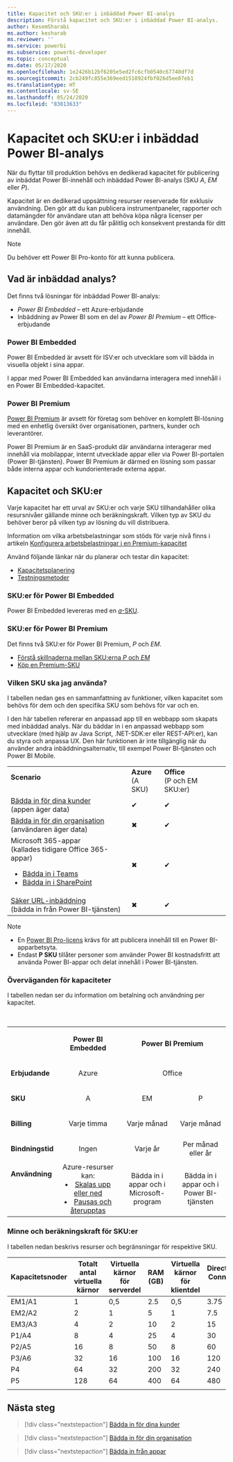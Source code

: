 ```yaml
---
title: Kapacitet och SKU:er i inbäddad Power BI-analys
description: Förstå kapacitet och SKU:er i inbäddad Power BI-analys.
author: KesemSharabi
ms.author: kesharab
ms.reviewer: ''
ms.service: powerbi
ms.subservice: powerbi-developer
ms.topic: conceptual
ms.date: 05/17/2020
ms.openlocfilehash: 1e2426b12bf6205e5ed2fc6cfb0540c67740df7d
ms.sourcegitcommit: 2cb249fc855e369eed1518924fbf026d5ee07eb1
ms.translationtype: HT
ms.contentlocale: sv-SE
ms.lasthandoff: 05/24/2020
ms.locfileid: "83813633"
---
```

# <a name="capacity-and-skus-in-power-bi-embedded-analytics"></a>Kapacitet och SKU:er i inbäddad Power BI-analys

När du flyttar till produktion behövs en dedikerad kapacitet för publicering av inbäddat Power BI-innehåll och inbäddad Power BI-analys (SKU *A*, *EM* eller *P*).

Kapacitet är en dedikerad uppsättning resurser reserverade för exklusiv användning. Den gör att du kan publicera instrumentpaneler, rapporter och datamängder för användare utan att behöva köpa några licenser per användare. Den gör även att du får pålitlig och konsekvent prestanda för ditt innehåll.

>[!NOTE]
>Du behöver ett Power BI Pro-konto för att kunna publicera.

## <a name="what-is-embedded-analytics"></a>Vad är inbäddad analys?

Det finns två lösningar för inbäddad Power BI-analys:
* *Power BI Embedded* – ett Azure-erbjudande
* Inbäddning av Power BI som en del av *Power BI Premium* – ett Office-erbjudande

### <a name="power-bi-embedded"></a>Power BI Embedded

Power BI Embedded är avsett för ISV:er och utvecklare som vill bädda in visuella objekt i sina appar.

I appar med Power BI Embedded kan användarna interagera med innehåll i en Power BI Embedded-kapacitet.

### <a name="power-bi-premium"></a>Power BI Premium

[Power BI Premium](../../admin/service-premium-what-is.md) är avsett för företag som behöver en komplett BI-lösning med en enhetlig översikt över organisationen, partners, kunder och leverantörer.

Power BI Premium är en SaaS-produkt där användarna interagerar med innehåll via mobilappar, internt utvecklade appar eller via Power BI-portalen (Power BI-tjänsten). Power BI Premium är därmed en lösning som passar både interna appar och kundorienterade externa appar.

## <a name="capacity-and-skus"></a>Kapacitet och SKU:er

Varje kapacitet har ett urval av SKU:er och varje SKU tillhandahåller olika resursnivåer gällande minne och beräkningskraft. Vilken typ av SKU du behöver beror på vilken typ av lösning du vill distribuera.

Information om vilka arbetsbelastningar som stöds för varje nivå finns i artikeln [Konfigurera arbetsbelastningar i en Premium-kapacitet](../../admin/service-admin-premium-workloads.md)

Använd följande länkar när du planerar och testar din kapacitet:
* [Kapacitetsplanering](embedded-capacity-planning.md)
* [Testningsmetoder](../../admin/service-premium-capacity-optimize.md#testing-approaches)

### <a name="power-bi-embedded-skus"></a>SKU:er för Power BI Embedded

Power BI Embedded levereras med en [*a*-SKU](../../admin/service-admin-premium-purchase.md#purchase-a-skus-for-testing-and-other-scenarios).

### <a name="power-bi-premium-skus"></a>SKU:er för Power BI Premium

Det finns två SKU:er för Power BI Premium, *P* och *EM*.
* [Förstå skillnaderna mellan SKU:erna *P* och *EM* ](../../admin/service-premium-what-is.md#subscriptions-and-licensing)
* [Köp en Premium-SKU](../../admin/service-admin-premium-purchase.md)

### <a name="which-sku-should-i-use"></a>Vilken SKU ska jag använda?

I tabellen nedan ges en sammanfattning av funktioner, vilken kapacitet som behövs för dem och den specifika SKU som behövs för var och en.

I den här tabellen refererar en anpassad app till en webbapp som skapats med inbäddad analys. När du bäddar in i en anpassad webbapp som utvecklare (med hjälp av Java Script, .NET-SDK:er eller REST-API:er), kan du styra och anpassa UX. Den här funktionen är inte tillgänglig när du använder andra inbäddningsalternativ, till exempel Power BI-tjänsten och Power BI Mobile.


|         |         |         |
|---------|---------|---------|
|**Scenario**</br><p></p>|**Azure**</br>(A SKU)|**Office**</br>(P och EM SKU:er)|
|[Bädda in för dina kunder](embed-sample-for-customers.md)</br>(appen äger data)     |✔        |✔        |
|[Bädda in för din organisation](embed-sample-for-your-organization.md)</br>(användaren äger data)     |✖        |✔         |
|Microsoft 365-appar</br>(kallades tidigare Office 365-appar)<ul><li>[Bädda in i Teams](../../collaborate-share/service-embed-report-microsoft-teams.md)</li><li>[Bädda in i SharePoint](../../collaborate-share/service-embed-report-spo.md)</li></ul>     |✖        |✔        |
|[Säker URL-inbäddning](../../collaborate-share/service-embed-secure.md)</br>(bädda in från Power BI-tjänsten)     |✖        |✔        |

>[!NOTE]
>* En [Power BI Pro-licens](../../admin/service-admin-purchasing-power-bi-pro.md) krävs för att publicera innehåll till en Power BI-apparbetsyta.
>* Endast **P SKU** tillåter personer som använder Power BI kostnadsfritt att använda Power BI-appar och delat innehåll i Power BI-tjänsten.

### <a name="capacity-considerations"></a>Överväganden för kapaciteter

I tabellen nedan ser du information om betalning och användning per kapacitet.

</br>
<table>
<tbody>
<tr>
<td></td>
<td style="text-align: center;"><p><strong>Power BI Embedded</strong></p></td>
<td style="text-align: center;" colspan="2"><p><strong>Power BI Premium</strong></p></td>
</tr>
<tr>
<td><p><strong>Erbjudande</strong></p></td>
<td style="text-align: center"><p>Azure</p></td>
<td style="text-align: center" colspan="2"><p>Office</p></td>
</tr>
<tr>
<td><p><strong>SKU</strong></p></td>
<td style="text-align: center"><p>A</p></td>
<td style="text-align: center"><p>EM</p></td>
<td style="text-align: center"><p>P</p></td>
</tr>
<tr>
<td><p><strong>Billing</strong></td>
<td style="text-align: center">Varje timma</td>
<td style="text-align: center">Varje månad</td>
<td style="text-align: center">Varje månad</td>
</tr>
<tr>
<td><p><strong>Bindningstid</strong></td>
<td style="text-align: center">Ingen</td>
<td style="text-align: center">Varje år</td>
<td style="text-align: center">Per månad eller år</td>
</tr>
<tr>
<td valign="top"><p><strong>Användning</strong></td>
<td style="text-align: center">Azure-resurser kan:<li><a href="azure-pbie-scale-capacity.md">Skalas upp eller ned</a></li><li><a href="azure-pbie-pause-start.md">Pausas och återupptas</a>
</td></li>
<td style="text-align: center">Bädda in i appar och i</br> Microsoft-program</td>
<td style="text-align: center">Bädda in i appar och i</br> Power BI-tjänsten</td>
</tr>
</tbody>
</table>

### <a name="sku-memory-and-computing-power"></a>Minne och beräkningskraft för SKU:er

I tabellen nedan beskrivs resurser och begränsningar för respektive SKU.

| Kapacitetsnoder | Totalt antal virtuella kärnor | Virtuella kärnor för serverdel | RAM (GB) | Virtuella kärnor för klientdel | DirectQuery/Live Connection (per sek) | Modellens uppdateringsparallellitet |
| --- | --- | --- | --- | --- | --- | --- |
| EM1/A1 | 1 | 0,5 | 2.5 | 0,5 | 3.75 | 1 |
| EM2/A2 | 2 | 1 | 5 | 1 | 7.5 | 2 |
| EM3/A3 | 4 | 2 | 10 | 2 | 15 | 3 |
| P1/A4 | 8 | 4 | 25 | 4 | 30 | 6 |
| P2/A5 | 16 | 8 | 50 | 8 | 60 | 12 |
| P3/A6 | 32 | 16 | 100 | 16 | 120 | 24 |
| P4 | 64 | 32 | 200 | 32 | 240 | 48 |
| P5 | 128 | 64 | 400 | 64 | 480 | 96 |
| | | | | | | |

## <a name="next-steps"></a>Nästa steg

> [!div class="nextstepaction"]
>[Bädda in för dina kunder](embed-sample-for-customers.md)

> [!div class="nextstepaction"]
>[Bädda in för din organisation](embed-sample-for-your-organization.md)

> [!div class="nextstepaction"]
> [Bädda in från appar](embed-from-apps.md)